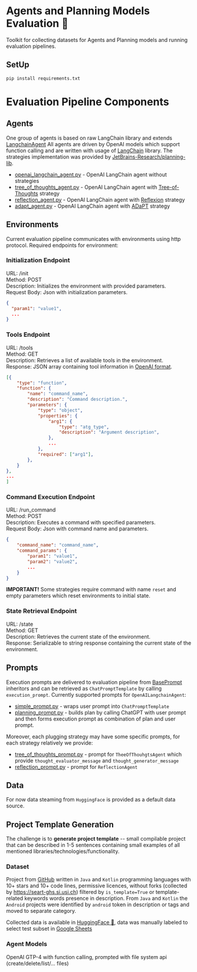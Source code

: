 # Agents and Planning Models Evaluation 🤖

Toolkit for collecting datasets for Agents and Planning models and running evaluation pipelines.

## SetUp

```shell 
pip install requirements.txt
```

# Evaluation Pipeline Components

## Agents
One group of agents is based on raw LangChain library and extends [LangchainAgent](src/eval/agents/langchain_agent.py)
All agents are driven by OpenAI models which support function calling and are written with usage of [LangChain](https://www.langchain.com/) library. 
The strategies implementation was provided by [JetBrains-Research/planning-lib](https://github.com/JetBrains-Research/planning-library).
* [openai_langchain_agent.py](src/eval/agents/openai_langchain_agent.py) - OpenAI LangChain agent without strategies
* [tree_of_thoughts_agent.py](src/eval/agents/openai_langchain_agent.py) - OpenAI LangChain agent with [Tree-of-Thoughts](https://arxiv.org/abs/2307.16789) strategy
* [reflection_agent.py](src/eval/agents/openai_langchain_agent.py) - OpenAI LangChain agent with [Reflexion](https://arxiv.org/abs/2303.11366) strategy
* [adapt_agent.py](src/eval/agents/openai_langchain_agent.py) - OpenAI LangChain agent with [ADaPT](https://arxiv.org/abs/2311.05772) strategy

## Environments
Current evaluation pipeline communicates with environments using http protocol. 
Required endpoints for environment:

### Initialization Endpoint
URL: /init\
Method: POST\
Description: Initializes the environment with provided parameters.\
Request Body: Json with initialization parameters.
```json
{
  "param1": "value1",
  ...
}
```

### Tools Endpoint
URL: /tools\
Method: GET\
Description: Retrieves a list of available tools in the environment.\
Response: JSON array containing tool information in [OpenAI format](https://platform.openai.com/docs/guides/function-calling).
```json lines
[{
    "type": "function",
    "function": {
        "name": "command_name",
        "description": "Command description.",
        "parameters": {
            "type": "object",
            "properties": {
                "arg1": {
                    "type": "atg_type",
                    "description": "Argument description",
                },
                ...
            },
            "required": ["arg1"],
        },
    }
},
...
]
```

### Command Execution Endpoint
URL: /run_command\
Method: POST\
Description: Executes a command with specified parameters.\
Request Body: Json with command name and parameters.
```json
{
    "command_name": "command_name",
    "command_params": {
        "param1": "value1",
        "param2": "value2",
        ...
    }
}
```
**IMPORTANT!** Some strategies require command with name `reset` and empty parameters which reset environments to initial state.

### State Retrieval Endpoint
URL: /state\
Method: GET\
Description: Retrieves the current state of the environment.\
Response: Serializable to string response containing the current state of the environment.

## Prompts
Execution prompts are delivered to evaluation pipeline from [BasePrompt](./prompts/base_prompt.py) inheritors and 
can be retrieved as `ChatPromptTemplate` by calling `execution_prompt`.
Currently supported prompts for `OpenAILangchainAgent`:
* [simple_prompt.py](./prompts/simple_prompt.py) - wraps user prompt into `ChatPromptTemplate`
* [planning_prompt.py](./prompts/planning_prompt.py) - builds plan by calling ChatGPT with user prompt and then forms execution prompt as combination of plan and user prompt.

Moreover, each plugging strategy may have some specific prompts, for each strategy relatively we provide:
* [tree_of_thoughts_prompt.py](./prompts/simple_prompt.py) - prompt for `TheeOfThouhgtsAgent` which provide `thought_evaluator_message` and `thought_generator_message`
* [reflection_prompt.py](./prompts/planning_prompt.py) - prompt for `ReflectionAgent`

## Data
For now data steaming from `HuggingFace` is provided as a default data source.


## Project Template Generation
The challenge is to **generate project template** -- small compilable project that can be described in 1-5 sentences 
containing small examples of all mentioned libraries/technologies/functionality.

### Dataset
Project from [GitHub](https://github.com/) written in `Java` and `Kotlin` programming languages 
with 10+ stars and 10+ code lines, permissive licences, without forks (collected by https://seart-ghs.si.usi.ch) 
filtered by `is_template=True` or template-related keywords words presence in description.
From `Java` and `Kotlin` the `Android` projects were identified by `android` token in description or tags and 
moved to separate category.

Collected data is available in [HuggingFace 🤗](https://huggingface.co/datasets/JetBrains-Research/template-generation), data was manually labeled to select test subset in [Google Sheets](https://docs.google.com/spreadsheets/d/1tQLWBBlfDA9l72wpXT7DbqkAt9FWUo0bt9dDX1X9AU8/edit#gid=907232403)

### Agent Models
OpenAI GTP-4 with function calling, prompted with file system api (create/delete/list/... files)
